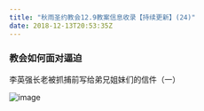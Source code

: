 ```yaml
---
title: "秋雨圣约教会12.9教案信息收录【持续更新】(24)"
date: 2018-12-13T20:53:35Z
---
```


### 教会如何面对逼迫

李英强长老被抓捕前写给弟兄姐妹们的信件（一）

![image](https://user-images.githubusercontent.com/37917810/49966778-fa4fb780-feee-11e8-8888-aed1acadba67.png)
